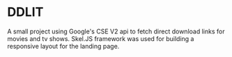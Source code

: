 # DDLIT
A small project using Google's CSE V2 api to fetch direct download links for movies and tv shows. Skel.JS framework was used for building a responsive layout for the landing page.
